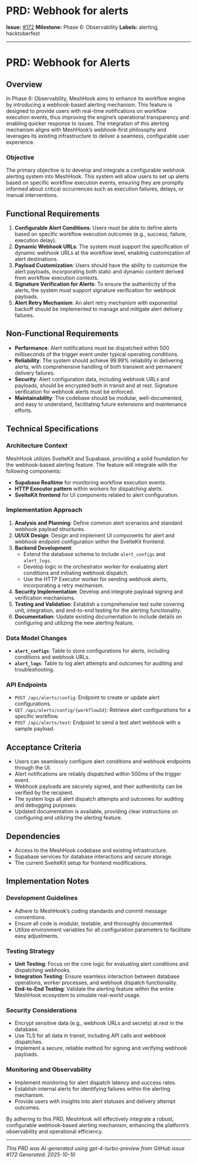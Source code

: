 # PRD: Webhook for alerts

**Issue:** [#172](https://github.com/profullstack/meshhook/issues/172)
**Milestone:** Phase 6: Observability
**Labels:** alerting, hacktoberfest

---

# PRD: Webhook for Alerts

## Overview

In Phase 6: Observability, MeshHook aims to enhance its workflow engine by introducing a webhook-based alerting mechanism. This feature is designed to provide users with real-time notifications on workflow execution events, thus improving the engine’s operational transparency and enabling quicker response to issues. The integration of this alerting mechanism aligns with MeshHook’s webhook-first philosophy and leverages its existing infrastructure to deliver a seamless, configurable user experience.

### Objective

The primary objective is to develop and integrate a configurable webhook alerting system into MeshHook. This system will allow users to set up alerts based on specific workflow execution events, ensuring they are promptly informed about critical occurrences such as execution failures, delays, or manual interventions.

## Functional Requirements

1. **Configurable Alert Conditions**: Users must be able to define alerts based on specific workflow execution outcomes (e.g., success, failure, execution delay).
2. **Dynamic Webhook URLs**: The system must support the specification of dynamic webhook URLs at the workflow level, enabling customization of alert destinations.
3. **Payload Customization**: Users should have the ability to customize the alert payloads, incorporating both static and dynamic content derived from workflow execution contexts.
4. **Signature Verification for Alerts**: To ensure the authenticity of the alerts, the system must support signature verification for webhook payloads.
5. **Alert Retry Mechanism**: An alert retry mechanism with exponential backoff should be implemented to manage and mitigate alert delivery failures.

## Non-Functional Requirements

- **Performance**: Alert notifications must be dispatched within 500 milliseconds of the trigger event under typical operating conditions.
- **Reliability**: The system should achieve 99.99% reliability in delivering alerts, with comprehensive handling of both transient and permanent delivery failures.
- **Security**: Alert configuration data, including webhook URLs and payloads, should be encrypted both in transit and at rest. Signature verification for webhook alerts must be enforced.
- **Maintainability**: The codebase should be modular, well-documented, and easy to understand, facilitating future extensions and maintenance efforts.

## Technical Specifications

### Architecture Context

MeshHook utilizes SvelteKit and Supabase, providing a solid foundation for the webhook-based alerting feature. The feature will integrate with the following components:

- **Supabase Realtime** for monitoring workflow execution events.
- **HTTP Executor pattern** within workers for dispatching alerts.
- **SvelteKit frontend** for UI components related to alert configuration.

### Implementation Approach

1. **Analysis and Planning**: Define common alert scenarios and standard webhook payload structures.
2. **UI/UX Design**: Design and implement UI components for alert and webhook endpoint configuration within the SvelteKit frontend.
3. **Backend Development**:
   - Extend the database schema to include `alert_configs` and `alert_logs`.
   - Develop logic in the orchestrator worker for evaluating alert conditions and initiating webhook dispatch.
   - Use the HTTP Executor worker for sending webhook alerts, incorporating a retry mechanism.
4. **Security Implementation**: Develop and integrate payload signing and verification mechanisms.
5. **Testing and Validation**: Establish a comprehensive test suite covering unit, integration, and end-to-end testing for the alerting functionality.
6. **Documentation**: Update existing documentation to include details on configuring and utilizing the new alerting feature.

### Data Model Changes

- **`alert_configs`**: Table to store configurations for alerts, including conditions and webhook URLs.
- **`alert_logs`**: Table to log alert attempts and outcomes for auditing and troubleshooting.

### API Endpoints

- `POST /api/alerts/config`: Endpoint to create or update alert configurations.
- `GET /api/alerts/config/{workflowId}`: Retrieve alert configurations for a specific workflow.
- `POST /api/alerts/test`: Endpoint to send a test alert webhook with a sample payload.

## Acceptance Criteria

- Users can seamlessly configure alert conditions and webhook endpoints through the UI.
- Alert notifications are reliably dispatched within 500ms of the trigger event.
- Webhook payloads are securely signed, and their authenticity can be verified by the recipient.
- The system logs all alert dispatch attempts and outcomes for auditing and debugging purposes.
- Updated documentation is available, providing clear instructions on configuring and utilizing the alerting feature.

## Dependencies

- Access to the MeshHook codebase and existing infrastructure.
- Supabase services for database interactions and secure storage.
- The current SvelteKit setup for frontend modifications.

## Implementation Notes

### Development Guidelines

- Adhere to MeshHook’s coding standards and commit message conventions.
- Ensure all code is modular, testable, and thoroughly documented.
- Utilize environment variables for all configuration parameters to facilitate easy adjustments.

### Testing Strategy

- **Unit Testing**: Focus on the core logic for evaluating alert conditions and dispatching webhooks.
- **Integration Testing**: Ensure seamless interaction between database operations, worker processes, and webhook dispatch functionality.
- **End-to-End Testing**: Validate the alerting feature within the entire MeshHook ecosystem to simulate real-world usage.

### Security Considerations

- Encrypt sensitive data (e.g., webhook URLs and secrets) at rest in the database.
- Use TLS for all data in transit, including API calls and webhook dispatches.
- Implement a secure, reliable method for signing and verifying webhook payloads.

### Monitoring and Observability

- Implement monitoring for alert dispatch latency and success rates.
- Establish internal alerts for identifying failures within the alerting mechanism.
- Provide users with insights into alert statuses and delivery attempt outcomes.

By adhering to this PRD, MeshHook will effectively integrate a robust, configurable webhook-based alerting mechanism, enhancing the platform’s observability and operational efficiency.

---

*This PRD was AI-generated using gpt-4-turbo-preview from GitHub issue #172*
*Generated: 2025-10-10*
